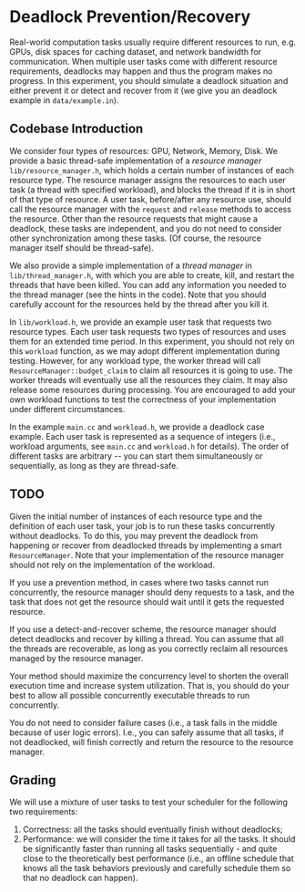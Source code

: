 # Deadlock Prevention/Recovery

Real-world computation tasks usually require different resources to run, e.g.
GPUs, disk spaces for caching dataset, and network bandwidth for communication.
When multiple user tasks come with different resource requirements, deadlocks may
happen and thus the program makes no progress.
In this experiment, you should simulate a deadlock situation and either prevent
it or detect and recover from it (we give you an deadlock example in `data/example.in`).

## Codebase Introduction

We consider four types of resources: GPU, Network, Memory, Disk.
We provide a basic thread-safe implementation of a _resource manager_
`lib/resource_manager.h`, which holds a certain number of instances of each
resource type. The resource manager assigns the resources to each user task
(a thread with specified workload), and blocks the thread if it is in short
of that type of resource. A user task, before/after any resource use, should
call the resource manager with the `request` and `release` methods to access
the resource. Other than the resource requests that might cause a deadlock, 
these tasks are independent, and you do not need to consider other
synchronization among these tasks. (Of course, the resource manager itself
should be thread-safe).

We also provide a simple implementation of a _thread manager_ in
`lib/thread_manager.h`, with which you are able to create, kill, and restart
the threads that have been killed. You can add any information you needed to
the thread manager (see the hints in the code). Note that you should carefully
account for the resources held by the thread after you kill it.

In `lib/workload.h`, we provide an example user task that requests two resource
types. Each user task requests two types of resources and uses them for an
extended time period. In this experiment, you should not rely on this `workload`
function, as we may adopt different implementation during testing. However, for
any workload type, the worker thread will call `ResourceManager::budget_claim`
to claim all resources it is going to use. The worker threads will eventually
use all the resources they claim. It may also release some resources during
processing. You are encouraged to add your own workload functions to test the
correctness of your implementation under different circumstances.

In the example `main.cc` and `workload.h`, we provide a deadlock case example.
Each user task is represented as a sequence of integers (i.e., workload
arguments, see `main.cc` and `workload.h` for details). The order of different
tasks are arbitrary -- you can start them simultaneously or sequentially,
as long as they are thread-safe.

## TODO

Given the initial number of instances of each resource type and the definition
of each user task, your job is to run these tasks concurrently without deadlocks.
To do this, you may prevent the deadlock from happening or recover from
deadlocked threads by implementing a smart `ResourceManager`. Note that your
implementation of the resource manager should not rely on the implementation of
the workload.

If you use a prevention method, in cases where two tasks cannot run
concurrently, the resource manager should deny requests to a task, and the task
that does not get the resource should wait until it gets the requested resource.  

If you use a detect-and-recover scheme, the resource manager should detect
deadlocks and recover by killing a thread. You can assume that all the threads
are recoverable, as long as you correctly reclaim all resources managed by the
resource manager.

Your method should maximize the concurrency level to shorten the overall
execution time and increase system utilization.  That is, you should do your
best to allow all possible concurrently executable threads to run concurrently.

You do not need to consider failure cases (i.e., a task fails in the middle
because of user logic errors). I.e., you can safely assume that all tasks, if
not deadlocked, will finish correctly and return the resource to the resource
manager.

## Grading

We will use a mixture of user tasks to test your scheduler for the following
two requirements:

1. Correctness: all the tasks should eventually finish without deadlocks;
2. Performance: we will consider the time it takes for all the tasks. It should
    be significantly faster than running all tasks sequentially - and quite
    close to the theoretically best performance (i.e., an offline schedule that
    knows all the task behaviors previously and carefully schedule them so that
    no deadlock can happen).  
